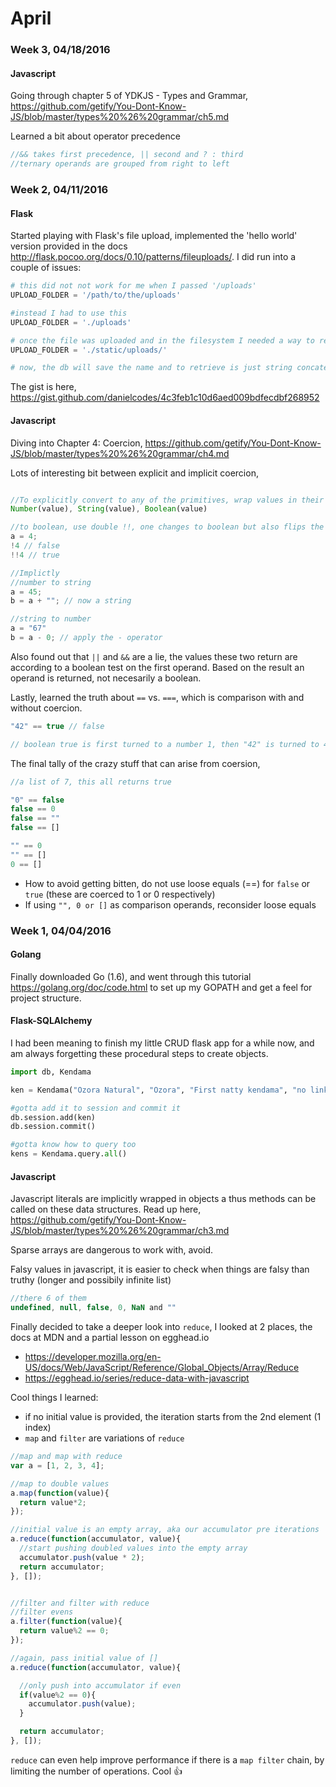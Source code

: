 # April

### Week 3, 04/18/2016

#### Javascript

Going through chapter 5 of YDKJS - Types and Grammar, https://github.com/getify/You-Dont-Know-JS/blob/master/types%20%26%20grammar/ch5.md

Learned a bit about operator precedence

```javascript
//&& takes first precedence, || second and ? : third
//ternary operands are grouped from right to left
```

### Week 2, 04/11/2016

#### Flask

Started playing with Flask's file upload, implemented the 'hello world' version provided in the docs http://flask.pocoo.org/docs/0.10/patterns/fileuploads/. I did run into a couple of issues:

```python
# this did not not work for me when I passed '/uploads'
UPLOAD_FOLDER = '/path/to/the/uploads'

#instead I had to use this
UPLOAD_FOLDER = './uploads'

# once the file was uploaded and in the filesystem I needed a way to retrieve it and so I made placed the the upload folder in /static
UPLOAD_FOLDER = './static/uploads/'

# now, the db will save the name and to retrieve is just string concatenation
```

The gist is here, https://gist.github.com/danielcodes/4c3feb1c10d6aed009bdfecdbf268952

#### Javascript

Diving into Chapter 4: Coercion, https://github.com/getify/You-Dont-Know-JS/blob/master/types%20%26%20grammar/ch4.md

Lots of interesting bit between explicit and implicit coercion,

```javascript

//To explicitly convert to any of the primitives, wrap values in their native functions
Number(value), String(value), Boolean(value)

//to boolean, use double !!, one changes to boolean but also flips the truthy/falsy value, need 2 to retain it
a = 4;
!4 // false
!!4 // true

//Implictly
//number to string
a = 45;
b = a + ""; // now a string

//string to number
a = "67"
b = a - 0; // apply the - operator
```

Also found out that `||` and `&&` are a lie, the values these two return are according to a boolean test on the first operand. Based on the result an operand is returned, not necesarily a boolean.

Lastly, learned the truth about `==` vs. `===`, which is comparison with and without coercion. 

```javascript
"42" == true // false

// boolean true is first turned to a number 1, then "42" is turned to 42 and voila 42 == 1 is false
```

The final tally of the crazy stuff that can arise from coersion,

```javascript
//a list of 7, this all returns true

"0" == false
false == 0
false == ""
false == []

"" == 0
"" == []
0 == []
```

* How to avoid getting bitten, do not use loose equals (==) for `false` or `true` (these are coerced to 1 or 0 respectively)
* If using `"", 0 or []` as comparison operands, reconsider loose equals

### Week 1, 04/04/2016

#### Golang

Finally downloaded Go (1.6), and went through this tutorial https://golang.org/doc/code.html to set up my GOPATH and get a feel for project structure.

#### Flask-SQLAlchemy

I had been meaning to finish my little CRUD flask app for a while now, and am always forgetting these procedural steps to create objects.

```python
import db, Kendama

ken = Kendama("Ozora Natural", "Ozora", "First natty kendama", "no link")

#gotta add it to session and commit it
db.session.add(ken)
db.session.commit()

#gotta know how to query too
kens = Kendama.query.all()
```

#### Javascript

Javascript literals are implicitly wrapped in objects a thus methods can be called on these data structures. Read up here, https://github.com/getify/You-Dont-Know-JS/blob/master/types%20%26%20grammar/ch3.md  

Sparse arrays are dangerous to work with, avoid.

Falsy values in javascript, it is easier to check when things are falsy than truthy (longer and possibily infinite list)

```javascript
//there 6 of them
undefined, null, false, 0, NaN and ""
```

Finally decided to take a deeper look into `reduce`, I looked at 2 places, the docs at MDN and a partial lesson on egghead.io

* https://developer.mozilla.org/en-US/docs/Web/JavaScript/Reference/Global_Objects/Array/Reduce 
* https://egghead.io/series/reduce-data-with-javascript

Cool things I learned:

* if no initial value is provided, the iteration starts from the 2nd element (1 index)
* `map` and `filter` are variations of `reduce`

```javascript
//map and map with reduce
var a = [1, 2, 3, 4];

//map to double values
a.map(function(value){
  return value*2;
});

//initial value is an empty array, aka our accumulator pre iterations
a.reduce(function(accumulator, value){
  //start pushing doubled values into the empty array
  accumulator.push(value * 2);
  return accumulator; 
}, []);


//filter and filter with reduce
//filter evens
a.filter(function(value){
  return value%2 == 0;
});

//again, pass initial value of []
a.reduce(function(accumulator, value){

  //only push into accumulator if even
  if(value%2 == 0){
	accumulator.push(value);
  }

  return accumulator; 
}, []);
```

`reduce` can even help improve performance if there is a `map filter` chain, by limiting the number of operations. Cool :+1:

